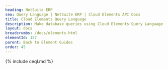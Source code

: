 ```yaml
---
heading: NetSuite ERP
seo: Query Language | NetSuite ERP | Cloud Elements API Docs
title: Cloud Elements Query Language
description: Make database queries using Cloud Elements Query Language.
layout: docs
breadcrumbs: /docs/elements.html
elementId: 157
parent: Back to Element Guides
order: 45
---
```


{% include ceql.md %}

